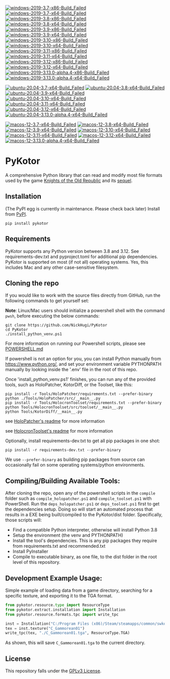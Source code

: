 <!-- WINDOWS-BADGES-START -->
[![windows-2019-3.7-x86-Build_Failed](https://img.shields.io/badge/windows--2019--3.7--x86_Build_Failed-lightgrey)](https://github.com/th3w1zard1/PyKotor/actions/runs/8057161013) [![windows-2019-3.7-x64-Build_Failed](https://img.shields.io/badge/windows--2019--3.7--x64_Build_Failed-lightgrey)](https://github.com/th3w1zard1/PyKotor/actions/runs/8057161013) [![windows-2019-3.8-x86-Build_Failed](https://img.shields.io/badge/windows--2019--3.8--x86_Build_Failed-lightgrey)](https://github.com/th3w1zard1/PyKotor/actions/runs/8057161013) [![windows-2019-3.8-x64-Build_Failed](https://img.shields.io/badge/windows--2019--3.8--x64_Build_Failed-lightgrey)](https://github.com/th3w1zard1/PyKotor/actions/runs/8057161013) [![windows-2019-3.9-x86-Build_Failed](https://img.shields.io/badge/windows--2019--3.9--x86_Build_Failed-lightgrey)](https://github.com/th3w1zard1/PyKotor/actions/runs/8057161013) [![windows-2019-3.9-x64-Build_Failed](https://img.shields.io/badge/windows--2019--3.9--x64_Build_Failed-lightgrey)](https://github.com/th3w1zard1/PyKotor/actions/runs/8057161013) [![windows-2019-3.10-x86-Build_Failed](https://img.shields.io/badge/windows--2019--3.10--x86_Build_Failed-lightgrey)](https://github.com/th3w1zard1/PyKotor/actions/runs/8057161013) [![windows-2019-3.10-x64-Build_Failed](https://img.shields.io/badge/windows--2019--3.10--x64_Build_Failed-lightgrey)](https://github.com/th3w1zard1/PyKotor/actions/runs/8057161013) [![windows-2019-3.11-x86-Build_Failed](https://img.shields.io/badge/windows--2019--3.11--x86_Build_Failed-lightgrey)](https://github.com/th3w1zard1/PyKotor/actions/runs/8057161013) [![windows-2019-3.11-x64-Build_Failed](https://img.shields.io/badge/windows--2019--3.11--x64_Build_Failed-lightgrey)](https://github.com/th3w1zard1/PyKotor/actions/runs/8057161013) [![windows-2019-3.12-x86-Build_Failed](https://img.shields.io/badge/windows--2019--3.12--x86_Build_Failed-lightgrey)](https://github.com/th3w1zard1/PyKotor/actions/runs/8057161013) [![windows-2019-3.12-x64-Build_Failed](https://img.shields.io/badge/windows--2019--3.12--x64_Build_Failed-lightgrey)](https://github.com/th3w1zard1/PyKotor/actions/runs/8057161013) [![windows-2019-3.13.0-alpha.4-x86-Build_Failed](https://img.shields.io/badge/windows--2019--3.13.0--alpha.4--x86_Build_Failed-lightgrey)](https://github.com/th3w1zard1/PyKotor/actions/runs/8057161013) [![windows-2019-3.13.0-alpha.4-x64-Build_Failed](https://img.shields.io/badge/windows--2019--3.13.0--alpha.4--x64_Build_Failed-lightgrey)](https://github.com/th3w1zard1/PyKotor/actions/runs/8057161013)
<!-- WINDOWS-BADGES-END -->

<!-- LINUX-BADGES-START -->
[![ubuntu-20.04-3.7-x64-Build_Failed](https://img.shields.io/badge/ubuntu--20.04--3.7--x64_Build_Failed-lightgrey)](https://github.com/th3w1zard1/PyKotor/actions/runs/8057161013) [![ubuntu-20.04-3.8-x64-Build_Failed](https://img.shields.io/badge/ubuntu--20.04--3.8--x64_Build_Failed-lightgrey)](https://github.com/th3w1zard1/PyKotor/actions/runs/8057161013) [![ubuntu-20.04-3.9-x64-Build_Failed](https://img.shields.io/badge/ubuntu--20.04--3.9--x64_Build_Failed-lightgrey)](https://github.com/th3w1zard1/PyKotor/actions/runs/8057161013) [![ubuntu-20.04-3.10-x64-Build_Failed](https://img.shields.io/badge/ubuntu--20.04--3.10--x64_Build_Failed-lightgrey)](https://github.com/th3w1zard1/PyKotor/actions/runs/8057161013) [![ubuntu-20.04-3.11-x64-Build_Failed](https://img.shields.io/badge/ubuntu--20.04--3.11--x64_Build_Failed-lightgrey)](https://github.com/th3w1zard1/PyKotor/actions/runs/8057161013) [![ubuntu-20.04-3.12-x64-Build_Failed](https://img.shields.io/badge/ubuntu--20.04--3.12--x64_Build_Failed-lightgrey)](https://github.com/th3w1zard1/PyKotor/actions/runs/8057161013) [![ubuntu-20.04-3.13.0-alpha.4-x64-Build_Failed](https://img.shields.io/badge/ubuntu--20.04--3.13.0--alpha.4--x64_Build_Failed-lightgrey)](https://github.com/th3w1zard1/PyKotor/actions/runs/8057161013)
<!-- LINUX-BADGES-END -->

<!-- MACOS-BADGES-START -->
[![macos-12-3.7-x64-Build_Failed](https://img.shields.io/badge/macos--12--3.7--x64_Build_Failed-lightgrey)](https://github.com/th3w1zard1/PyKotor/actions/runs/8057161013) [![macos-12-3.8-x64-Build_Failed](https://img.shields.io/badge/macos--12--3.8--x64_Build_Failed-lightgrey)](https://github.com/th3w1zard1/PyKotor/actions/runs/8057161013) [![macos-12-3.9-x64-Build_Failed](https://img.shields.io/badge/macos--12--3.9--x64_Build_Failed-lightgrey)](https://github.com/th3w1zard1/PyKotor/actions/runs/8057161013) [![macos-12-3.10-x64-Build_Failed](https://img.shields.io/badge/macos--12--3.10--x64_Build_Failed-lightgrey)](https://github.com/th3w1zard1/PyKotor/actions/runs/8057161013) [![macos-12-3.11-x64-Build_Failed](https://img.shields.io/badge/macos--12--3.11--x64_Build_Failed-lightgrey)](https://github.com/th3w1zard1/PyKotor/actions/runs/8057161013) [![macos-12-3.12-x64-Build_Failed](https://img.shields.io/badge/macos--12--3.12--x64_Build_Failed-lightgrey)](https://github.com/th3w1zard1/PyKotor/actions/runs/8057161013) [![macos-12-3.13.0-alpha.4-x64-Build_Failed](https://img.shields.io/badge/macos--12--3.13.0--alpha.4--x64_Build_Failed-lightgrey)](https://github.com/th3w1zard1/PyKotor/actions/runs/8057161013)
<!-- MACOS-BADGES-END -->

PyKotor
=======
A comprehensive Python library that can read and modify most file formats used by the game [Knights of the Old Republic](https://en.wikipedia.org/wiki/Star_Wars:_Knights_of_the_Old_Republic_(video_game)) and its [sequel](https://en.wikipedia.org/wiki/Star_Wars_Knights_of_the_Old_Republic_II:_The_Sith_Lords).

## Installation
(The PyPI egg is currently in maintenance. Please check back later) Install from [PyPI](https://pypi.org/project/PyKotor/).
```commandline
pip install pykotor
```

## Requirements
PyKotor supports any Python version between 3.8 and 3.12. See requirements-dev.txt and pyproject.toml for additional pip dependencies.
PyKotor is supported on most (if not all) operating systems. Yes, this includes Mac and any other case-sensitive filesystem.

## Cloning the repo
If you would like to work with the source files directly from GitHub, run the following commands to get yourself set:

**Note**: Linux/Mac users should initialize a powershell shell with the command `pwsh`, before executing the below commands:

```commandline
git clone https://github.com/NickHugi/PyKotor
cd PyKotor
./install_python_venv.ps1
```
For more information on running our Powershell scripts, please see [POWERSHELL.md](https://github.com/NickHugi/PyKotor/blob/master/POWERSHELL.md)

If powershell is not an option for you, you can install Python manually from https://www.python.org/, and set your environment variable PYTHONPATH manually by looking inside the '.env' file in the root of this repo.


Once 'install_python_venv.ps1' finishes, you can run any of the provided tools, such as HoloPatcher, KotorDiff, or the Toolset, like this:
```commandline
pip install -r Tools/HoloPatcher/requirements.txt --prefer-binary
python ./Tools/HoloPatcher/src/__main__.py
pip install -r Tools/HolocronToolset/requirements.txt --prefer-binary
python Tools/HolocronToolset/src/toolset/__main__.py
python Tools/KotorDiff/__main__.py
```

see [HoloPatcher's readme](https://github.com/NickHugi/PyKotor/tree/master/Tools/HoloPatcher#readme) for more information

see [HolocronToolset's readme](https://github.com/NickHugi/PyKotor/tree/master/Tools/HolocronToolset#readme) for more information

Optionally, install requirements-dev.txt to get all pip packages in one shot:
```commandline
pip install -r requirements-dev.txt --prefer-binary
```
We use `--prefer-binary` as building pip packages from source can occasionally fail on some operating systems/python environments.

## Compiling/Building Available Tools:
After cloning the repo, open any of the powershell scripts in the `compile` folder such as `compile_holopatcher.ps1` and `compile_toolset.ps1` with PowerShell. Run the `deps_holopatcher.ps1` or `deps_toolset.ps1` first to get the dependencies setup. Doing so will start an automated process that results in a EXE being built/compiled to the PyKotor/dist folder. Specifically, those scripts will:
- Find a compatible Python interpreter, otherwise will install Python 3.8
- Setup the environment (the venv and PYTHONPATH)
- Install the tool's dependencies. This is any pip packages they require from requirements.txt and recommended.txt
- Install PyInstaller
- Compile to executable binary, as one file, to the dist folder in the root level of this repository.


## Development Example Usage:
Simple example of loading data from a game directory, searching for a specific texture, and exporting it to the TGA format.
```python
from pykotor.resource.type import ResourceType
from pykotor.extract.installation import Installation
from pykotor.resource.formats.tpc import write_tpc

inst = Installation("C:/Program Files (x86)/Steam/steamapps/common/swkotor")
tex = inst.texture("C_Gammorean01")
write_tpc(tex, "./C_Gammorean01.tga", ResourceType.TGA)
```
As shown, this will save `C_Gammorean01.tga` to the current directory.

## License
This repository falls under the [GPLv3 License](https://github.com/NickHugi/PyKotor/blob/master/LICENSE).



















